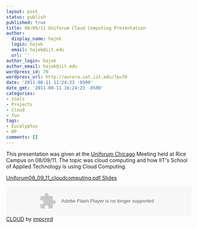 ```yaml
---
layout: post
status: publish
published: true
title: 08/09/11 Uniforum Cloud Computing Presentation
author:
  display_name: hajek
  login: hajek
  email: hajek@iit.edu
  url: ''
author_login: hajek
author_email: hajek@iit.edu
wordpress_id: 70
wordpress_url: http://aurora.sat.iit.edu/?p=70
date: '2011-08-11 11:24:23 -0500'
date_gmt: '2011-08-11 16:24:23 -0500'
categories:
- tools
- Projects
- Cloud
- fun
tags:
- Eucalyptus
- HP
comments: []
---
```

<p>This presentation was given at the <a href="http://uniforumchicago.org/" title="Uniforum Chicago Website">Uniforum Chicago</a> Meeting held at Rice Campus on 08/09/11.  The topic was cloud computing and how IIT's School of Applied Technology is using Cloud Computing.</p>
<p><a href='http://aurora.sat.iit.edu/wp-content/uploads/2011/08/Uniforum08_09_11_clooudcomputing.pdf'>Uniforum08_09_11_cloudcomputing.pdf Slides</a></p>
<p><object height="81" width="100%"><param name="movie" value="http://player.soundcloud.com/player.swf?url=http%3A%2F%2Fapi.soundcloud.com%2Ftracks%2F21188664"></param><param name="allowscriptaccess" value="always"></param> <embed allowscriptaccess="always" height="81" src="http://player.soundcloud.com/player.swf?url=http%3A%2F%2Fapi.soundcloud.com%2Ftracks%2F21188664" type="application/x-shockwave-flash" width="100%"></embed> </object>  <span><a href="http://soundcloud.com/impcnrd/cloud">CLOUD</a> by <a href="http://soundcloud.com/impcnrd">impcnrd</a></span> </p>

